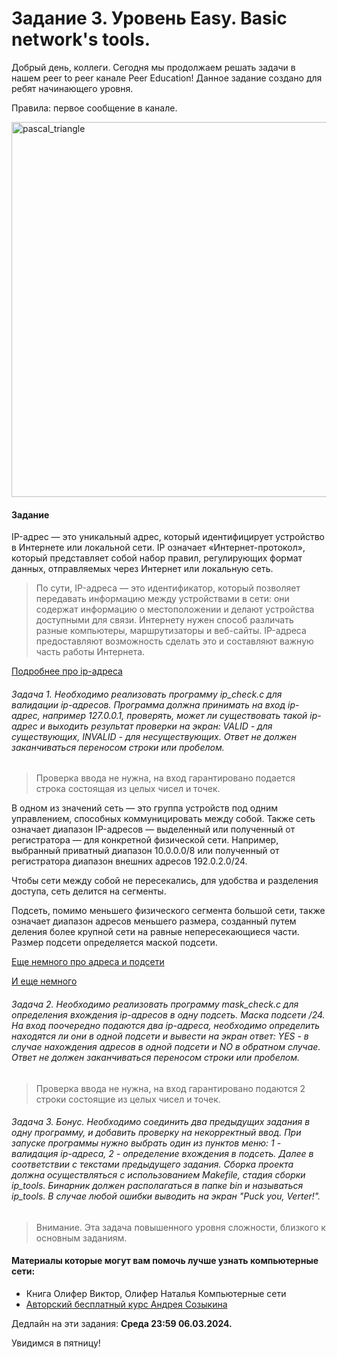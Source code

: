 # Задание 3. Уровень Easy. Basic network's tools.

Добрый день, коллеги. Сегодня мы продолжаем решать задачи в нашем peer to peer канале Peer Education! Данное задание создано для ребят начинающего уровня.

Правила: первое сообщение в канале.

 <image src="images/servers.jpeg" alt="pascal_triangle" width=600px>

#### Задание

IP-адрес — это уникальный адрес, который идентифицирует устройство в Интернете или локальной сети. IP означает «Интернет-протокол», который представляет собой набор правил, регулирующих формат данных, отправляемых через Интернет или локальную сеть.

> По сути, IP-адреса — это идентификатор, который позволяет передавать информацию между устройствами в сети: они содержат информацию о местоположении и делают устройства доступными для связи. Интернету нужен способ различать разные компьютеры, маршрутизаторы и веб-сайты. IP-адреса предоставляют возможность сделать это и составляют важную часть работы Интернета.

[Подробнее про ip-адреса](https://www.kaspersky.ru/resource-center/definitions/what-is-an-ip-address)

###### Задача 1. Необходимо реализовать программу ip_check.c для валидации ip-адресов. Программа должна принимать на вход ip-адрес, например 127.0.0.1, проверять, может ли существовать такой ip-адрес и выходить результат проверки на экран: VALID - для существующих, INVALID - для несуществующих. Ответ не должен заканчиваться переносом строки или пробелом.

> Проверка ввода не нужна, на вход гарантировано подается строка состоящая из целых чисел и точек.

В одном из значений сеть — это группа устройств под одним управлением, способных коммуницировать между собой. Также сеть означает диапазон IP-адресов — выделенный или полученный от регистратора — для конкретной физической сети. Например, выбранный приватный диапазон 10.0.0.0/8 или полученный от регистратора диапазон внешних адресов 192.0.2.0/24.

Чтобы сети между собой не пересекались, для удобства и разделения доступа, сеть делится на сегменты.

Подсеть, помимо меньшего физического сегмента большой сети, также означает диапазон адресов меньшего размера, созданный путем деления более крупной сети на равные непересекающиеся части. Размер подсети определяется маской подсети.

[Еще немного про адреса и подсети](https://selectel.ru/blog/subnet-mask/)

[И еще немного](https://www.cloud4y.ru/blog/what-is-a-subnet-mask/)

###### Задача 2. Необходимо реализовать программу mask_check.c для определения вхождения ip-адресов в одну подсеть. Маска подсети /24. На вход поочередно подаются два ip-адреса, необходимо определить находятся ли они в одной подсети и вывести на экран ответ: YES - в случае нахождения адресов в одной подсети и NO в обратном случае. Ответ не должен заканчиваться переносом строки или пробелом.

> Проверка ввода не нужна, на вход гарантировано подаются 2 строки состоящие из целых чисел и точек.

###### Задача 3. Бонус. Необходимо соединить два предыдущих задания в одну программу, и добавить проверку на некорректный ввод. При запуске программы нужно выбрать один из пунктов меню: 1 - валидация ip-адреса, 2 - определение вхождения в подсеть. Далее в соответствии с текстами предыдущего задания. Сборка проекта должна осуществляться с использованием Makefile, стадия сборки ip_tools. Бинарник должен располагаться в папке bin и называться ip_tools. В случае любой ошибки выводить на экран "Puck you, Verter!".

> Внимание. Эта задача повышенного уровня сложности, близкого к основным заданиям. 

#### Материалы которые могут вам помочь лучше узнать компьютерные сети:
- Книга Олифер Виктор, Олифер Наталья Компьютерные сети
- [Авторский бесплатный курс Андрея Созыкина](https://www.asozykin.ru/courses/networks_online)

Дедлайн на эти задания: **Среда 23:59 06.03.2024.**

Увидимся в пятницу!